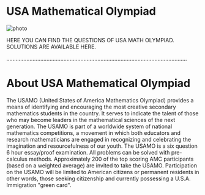 
# USA Mathematical Olympiad

![photo](https://www.maa.org/sites/default/files/images/AMC/usamo/e8-usamo/e8-3-usamomedia/usamo.gif)


HERE YOU CAN FIND THE QUESTIONS OF USA MATH OLYMPIAD.
SOLUTIONS ARE AVAILABLE HERE.


.....................................................................................................................

# About USA Mathematical Olympiad

The USAMO (United States of America Mathematics Olympiad) provides a means of identifying and encouraging the most creative secondary mathematics students in the country. It serves to indicate the talent of those who may become leaders in the mathematical sciences of the next generation. The USAMO is part of a worldwide system of national mathematics competitions, a movement in which both educators and research mathematicians are engaged in recognizing and celebrating the imagination and resourcefulness of our youth.
The USAMO is a six question 6 hour essay/proof examination. All problems can be solved with pre-calculus methods. Approximately 200 of the top scoring AMC participants (based on a weighted average) are invited to take the USAMO. Participation on the USAMO will be limited to American citizens or permanent residents in other words, those seeking citizenship and currently possessing a U.S.A. Immigration "green card".
